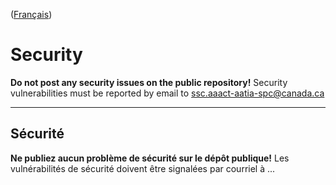 ([Français](#sécurité))

# Security

**Do not post any security issues on the public repository!** Security vulnerabilities must be reported by email to [ssc.aaact-aatia-spc@canada.ca](mailto:ssc.aaact-aatia-spc@canada.ca?subject=GitHub%20-%20Digital%20Accessibility%20Hub%20SECURITY)

______________________

## Sécurité

**Ne publiez aucun problème de sécurité sur le dépôt publique!** Les vulnérabilités de sécurité doivent être signalées par courriel à ...
